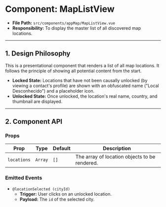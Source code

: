 # Component: MapListView

- **File Path:** `src/components/appMap/MapListView.vue`
- **Responsibility:** To display the master list of all discovered map locations.

---

## 1. Design Philosophy

This is a presentational component that renders a list of all map locations. It follows the principle of showing all potential content from the start.

-   **Locked State:** Locations that have not been causally unlocked (by viewing a contact's profile) are shown with an obfuscated name ("Local Desconhecido") and a placeholder icon.
-   **Unlocked State:** Once unlocked, the location's real name, country, and thumbnail are displayed.

---

## 2. Component API

### Props

| Prop        | Type    | Default | Description                                            |
| ----------- | ------- | ------- | ------------------------------------------------------ |
| `locations` | `Array` | `[]`    | The array of location objects to be rendered.          |

### Emitted Events

-   `@locationSelected (cityId)`
    -   **Trigger:** User clicks on an unlocked location.
    -   **Payload:** The `id` of the selected city.
